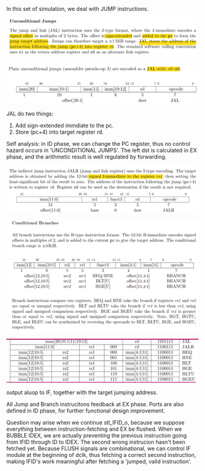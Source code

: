 In this set of simulation, we deal with JUMP instructions. 

![avatar](./jp1.png)

![avatar](./jp2.png)

JAL do two things:
1.  Add sign-extended immdiate to the pc. 
2.  Store (pc+4) into target register rd. 

Self analysis: in ID phase, we can change the PC register, thus no control hazard occurs in 'UNCONDITIONAL JUMPS'. The left dst is calculated in EX phase, and the arithmetic result is well regulated by forwarding. 

![avatar](./jp3.png)

![avatar](./jp4.png)

![avatar](./inst_format.png)

output aluop to IF, together with the target jumping address. 

All Jump and Branch instrucitons feedback at EX phase. Ports are also defined in ID phase, for further functional design improvement. 

Question may arise when we continue stl_IFID_o, because we suppose everything between instruction-fetching and EX be flushed. When we BUBBLE IDEX, we are actually preventing the previous instruction going from IFID through ID to IDEX. The second wrong instrucion hasn't been fetched yet. Because FLUSH signals are combinational, we can control IF module at the beginning of dclk, thus fetching a correct second instruction, making IFID's work meaningful after fetching a 'jumped, valid instruction'. 
